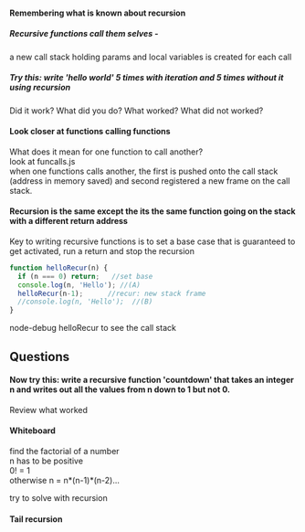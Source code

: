 
#### Remembering what is known about recursion

##### Recursive functions call them selves -  
 a new call stack holding  params and local variables is created for each call

##### Try this: write 'hello world' 5  times with iteration and 5 times without it using recursion

Did it work?  What did you do?  What worked? What did not worked?

#### Look closer at functions calling functions
What does it mean for one function to call another?  
look at funcalls.js  
when one functions calls another, the first is pushed onto the call stack (address in memory saved) and second registered a new frame on the call stack.

#### Recursion is the same except the its the same function going on the stack with a different return address  
Key to writing recursive functions is to set a base case that is guaranteed to get activated, run a return and stop the recursion
```javascript
function helloRecur(n) {
  if (n === 0) return;   //set base
  console.log(n, 'Hello'); //(A)
  helloRecur(n-1);      //recur: new stack frame
  //console.log(n, 'Hello');  //(B)
}
```
node-debug helloRecur to see the call stack


## Questions

#### Now try this:  write a recursive function 'countdown' that takes an integer n and writes out all the values from n down to 1 but not 0.

Review what worked

#### Whiteboard
find the factorial of a number   
n has to be positive  
0! = 1  
otherwise n = n*(n-1)*(n-2)...  

try to solve with recursion  

#### Tail recursion
